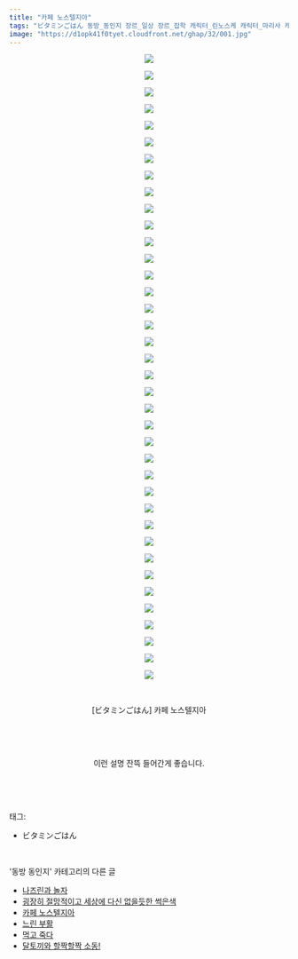 ```yaml
---
title: "카페 노스텔지아"
tags: "ビタミンごはん 동방_동인지 장르_일상 장르_잡학 캐릭터_린노스케 캐릭터_마리사 캐릭터_메이링 캐릭터_미코 캐릭터_세이가 캐릭터_요시카 캐릭터_토지코 캐릭터_ 후토"
image: "https://d1opk41f0tyet.cloudfront.net/ghap/32/001.jpg"
---
```

<div class="article">
<p style="text-align: center; clear: none; float: none;"><img src="{{ site.imgserver10 }}/ghap/32/001.jpg"/></p>
<p style="text-align: center; clear: none; float: none;"><img src="{{ site.imgserver10 }}/ghap/32/002.jpg"/></p>
<p style="text-align: center; clear: none; float: none;"><img src="{{ site.imgserver10 }}/ghap/32/003.jpg"/></p>
<p style="text-align: center; clear: none; float: none;"><img src="{{ site.imgserver10 }}/ghap/32/004.jpg"/></p>
<p style="text-align: center; clear: none; float: none;"><img src="{{ site.imgserver10 }}/ghap/32/005.jpg"/></p>
<p style="text-align: center; clear: none; float: none;"><img src="{{ site.imgserver10 }}/ghap/32/006.jpg"/></p>
<p style="text-align: center; clear: none; float: none;"><img src="{{ site.imgserver10 }}/ghap/32/007.jpg"/></p>
<p style="text-align: center; clear: none; float: none;"><img src="{{ site.imgserver10 }}/ghap/32/008.jpg"/></p>
<p style="text-align: center; clear: none; float: none;"><img src="{{ site.imgserver10 }}/ghap/32/009.jpg"/></p>
<p style="text-align: center; clear: none; float: none;"><img src="{{ site.imgserver10 }}/ghap/32/010.jpg"/></p>
<p style="text-align: center; clear: none; float: none;"><img src="{{ site.imgserver10 }}/ghap/32/011.jpg"/></p>
<p style="text-align: center; clear: none; float: none;"><img src="{{ site.imgserver10 }}/ghap/32/012.jpg"/></p>
<p style="text-align: center; clear: none; float: none;"><img src="{{ site.imgserver10 }}/ghap/32/013.jpg"/></p>
<p style="text-align: center; clear: none; float: none;"><img src="{{ site.imgserver10 }}/ghap/32/014.jpg"/></p>
<p style="text-align: center; clear: none; float: none;"><img src="{{ site.imgserver10 }}/ghap/32/015.jpg"/></p>
<p style="text-align: center; clear: none; float: none;"><img src="{{ site.imgserver10 }}/ghap/32/016.jpg"/></p>
<p style="text-align: center; clear: none; float: none;"><img src="{{ site.imgserver10 }}/ghap/32/017.jpg"/></p>
<p style="text-align: center; clear: none; float: none;"><img src="{{ site.imgserver10 }}/ghap/32/018.jpg"/></p>
<p style="text-align: center; clear: none; float: none;"><img src="{{ site.imgserver10 }}/ghap/32/019.jpg"/></p>
<p style="text-align: center; clear: none; float: none;"><img src="{{ site.imgserver10 }}/ghap/32/020.jpg"/></p>
<p style="text-align: center; clear: none; float: none;"><img src="{{ site.imgserver10 }}/ghap/32/021.jpg"/></p>
<p style="text-align: center; clear: none; float: none;"><img src="{{ site.imgserver10 }}/ghap/32/022.jpg"/></p>
<p style="text-align: center; clear: none; float: none;"><img src="{{ site.imgserver10 }}/ghap/32/023.jpg"/></p>
<p style="text-align: center; clear: none; float: none;"><img src="{{ site.imgserver10 }}/ghap/32/024.jpg"/></p>
<p style="text-align: center; clear: none; float: none;"><img src="{{ site.imgserver10 }}/ghap/32/025.jpg"/></p>
<p style="text-align: center; clear: none; float: none;"><img src="{{ site.imgserver10 }}/ghap/32/026.jpg"/></p>
<p style="text-align: center; clear: none; float: none;"><img src="{{ site.imgserver10 }}/ghap/32/027.jpg"/></p>
<p style="text-align: center; clear: none; float: none;"><img src="{{ site.imgserver10 }}/ghap/32/028.jpg"/></p>
<p style="text-align: center; clear: none; float: none;"><img src="{{ site.imgserver10 }}/ghap/32/029.jpg"/></p>
<p style="text-align: center; clear: none; float: none;"><img src="{{ site.imgserver10 }}/ghap/32/030.jpg"/></p>
<p style="text-align: center; clear: none; float: none;"><img src="{{ site.imgserver10 }}/ghap/32/031.jpg"/></p>
<p style="text-align: center; clear: none; float: none;"><img src="{{ site.imgserver10 }}/ghap/32/032.jpg"/></p>
<p style="text-align: center; clear: none; float: none;"><img src="{{ site.imgserver10 }}/ghap/32/033.jpg"/></p>
<p style="text-align: center; clear: none; float: none;"><img src="{{ site.imgserver10 }}/ghap/32/034.jpg"/></p>
<p style="text-align: center; clear: none; float: none;"><img src="{{ site.imgserver10 }}/ghap/32/035.jpg"/></p>
<p style="text-align: center; clear: none; float: none;"><img src="{{ site.imgserver10 }}/ghap/32/036.jpg"/></p>
<p style="text-align: center; clear: none; float: none;"><img src="{{ site.imgserver10 }}/ghap/32/037.jpg"/></p>
<p style="text-align: center; clear: none; float: none;"><img src="{{ site.imgserver10 }}/ghap/32/038.jpg"/></p>
<p style="text-align: center; clear: none; float: none;"><br/></p>
<p style="text-align: center; clear: none; float: none;">[ビタミンごはん] 카페 노스텔지아</p>
<p style="text-align: center; clear: none; float: none;"><br/></p>
<p style="text-align: center; clear: none; float: none;"><br/></p>
<p style="text-align: center; clear: none; float: none;">이런 설명 잔뜩 들어간게 좋습니다.</p>
<p><br/></p>
</div><br/>
<div class="tagTrail">
<p>태그: </p>
<ul>
<li>ビタミンごはん</li>
</ul>
</div><br/>
<div class="another">
<p>'동방 동인지' 카테고리의 다른 글</p>
<ul>
<li><a href="/ghap_34">나즈린과 놀자</a></li>
<li><a href="/ghap_33">굉장히 절망적이고 세상에 다신 없을듯한 썩은색</a></li>
<li><a href="/ghap_32">카페 노스텔지아</a></li>
<li><a href="/ghap_31">느린 부활</a></li>
<li><a href="/ghap_30">먹고 죽다</a></li>
<li><a href="/ghap_29">달토끼와 할짝할짝 소동!</a></li>
</ul>
</div><br/>
<div class="cb_module cb_fluid">
<div class="cb_wrt cb_profile">
</div><!-- commentList close -->
</div><br/>
